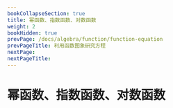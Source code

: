```yaml
---
bookCollapseSection: true
title: 幂函数、指数函数、对数函数
weight: 2
bookHidden: true
prevPage: /docs/algebra/function/function-equation
prevPageTitle: 利用函数图象研究方程
nextPage: 
nextPageTitle: 
---
```


# 幂函数、指数函数、对数函数

